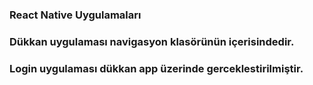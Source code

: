 ### React Native Uygulamaları

### Dükkan uygulaması navigasyon klasörünün içerisindedir.

### Login uygulaması dükkan app üzerinde gerceklestirilmiştir.

